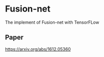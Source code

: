 # Fusion-net
The implement of Fusion-net with TensorFLow

## Paper 
<https://arxiv.org/abs/1612.05360>
